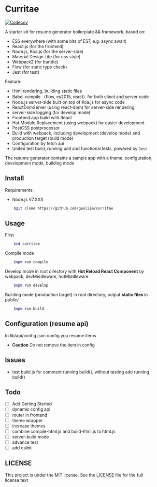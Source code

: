 
# Curritae

[![Codecov](https://img.shields.io/codecov/c/github/guoliim/resume-by-react.svg)](https://codecov.io/gh/guoliim/resume-by-react)

A starter kit for resume generator boilerplate && framework, based on:

+ ES6 everywhere (with some bits of ES7, e.g. async await)
+ React.js (for the frontend)
+ Node.js, Koa.js (for the server-side)
+ Material Design Lite (for css style)
+ Webpack2 (for bundle)
+ Flow (for static type check)
+ Jest (for test)

Feature:

+ Html rendering, building static files
+ Babel compile （flow, es2015, react）for both client and server code
+ Node.js server-side built on top of Koa.js for async code
+ ReactDomServer (using react-dom) for server-side rendering
+ server-side logging (for develop mode)
+ Frontend app build with React
+ Hot Module Replacement (using webpack) for easier development
+ PostCSS postprocessor
+ Build with webpack, including development (develop mode) and production target (build mode)
+ Configuration by fetch api
+ United test build, running unit and functional tests, powered by `Jest`

The resume generator contains a sample app with a theme, configuration, development mode, building mode

## Install

Requirements:

+ Node.js V7.XXX

```bash
    $git clone https://github.com/guoliim/curritae
```

## Usage

First

```bash
    $cd curritae
```

Compile mode

```bash
    $npm run compile
```

Develop mode in root directory with **Hot Reload React Component** by webpack, devMiddleware, hotMiddleware

```bash
    $npm run develop
```

Building mode (production target) in root directory, output **static files** in public/

```bash
    $npm run build
```

## Configuration (resume api)

In lib/api/config.json config you resume items

+ **Caution** Do not remove the item in config

## Issues

+ test build.js for comment running build(), without testing add running build()

## Todo
- [ ] Add Getting Started
- [ ] dynamic config api
- [ ] router in frontend
- [ ] theme wrapper
- [ ] increase themes
- [ ] combine compile-html.js and build-html.js to html.js
- [ ] server-build mode
- [ ] advance test
- [ ] add eslint

## LICENSE

This project is under the MIT license. See the [LICENSE](./LISENCE) file for the full license text




